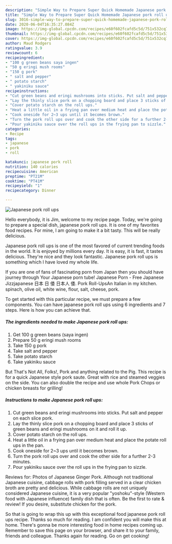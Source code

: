 ```yaml
---
description: "Simple Way to Prepare Super Quick Homemade Japanese pork roll ups"
title: "Simple Way to Prepare Super Quick Homemade Japanese pork roll ups"
slug: 3016-simple-way-to-prepare-super-quick-homemade-japanese-pork-roll-ups
date: 2020-06-04T16:35:27.084Z
image: https://img-global.cpcdn.com/recipes/e60f602fcafd5c5d/751x532cq70/japanese-pork-roll-ups-recipe-main-photo.jpg
thumbnail: https://img-global.cpcdn.com/recipes/e60f602fcafd5c5d/751x532cq70/japanese-pork-roll-ups-recipe-main-photo.jpg
cover: https://img-global.cpcdn.com/recipes/e60f602fcafd5c5d/751x532cq70/japanese-pork-roll-ups-recipe-main-photo.jpg
author: Maud Rodgers
ratingvalue: 3.9
reviewcount: 6
recipeingredient:
- "100 g green beans saya ingen"
- "50 g eringi mush rooms"
- "150 g pork"
- " salt and pepper"
- " potato starch"
- " yakiniku sauce"
recipeinstructions:
- "Cut green beans and eringi mushrooms into sticks. Put salt and pepper on each slice pork."
- "Lay the thinly slice pork on a chopping board and place 3 sticks of green beans and eringi mushrooms on it and roll it up."
- "Cover potato starch on the roll ups."
- "Heat a little oil in a frying pan over medium heat and place the potate roll ups in the pan."
- "Cook oneside for 2~3 ups until it becomes brown."
- "Turn the pork roll ups over and cook the other side for a further 2-3 minutes."
- "Pour yakiniku sauce over the roll ups in the frying pan to sizzle."
categories:
- Recipe
tags:
- japanese
- pork
- roll

katakunci: japanese pork roll 
nutrition: 140 calories
recipecuisine: American
preptime: "PT21M"
cooktime: "PT41M"
recipeyield: "1"
recipecategory: Dinner

---
```



![Japanese pork roll ups](https://img-global.cpcdn.com/recipes/e60f602fcafd5c5d/751x532cq70/japanese-pork-roll-ups-recipe-main-photo.jpg)

Hello everybody, it is Jim, welcome to my recipe page. Today, we're going to prepare a special dish, japanese pork roll ups. It is one of my favorites food recipes. For mine, I am going to make it a bit tasty. This will be really delicious.

Japanese pork roll ups is one of the most favored of current trending foods in the world. It is enjoyed by millions every day. It is easy, it is fast, it tastes delicious. They're nice and they look fantastic. Japanese pork roll ups is something which I have loved my whole life.

If you are one of fans of fascinating porn from Japan then you should have journey through Your Japanese porn tube! Japanese Porn - Free Japanese Jizzjapanese 日本 日 倭 日本人 倭. Pork Roll-UpsAn Italian in my kitchen. spinach, olive oil, white wine, flour, salt, cheese, pork.


To get started with this particular recipe, we must prepare a few components. You can have japanese pork roll ups using 6 ingredients and 7 steps. Here is how you can achieve that.

<!--inarticleads1-->

##### The ingredients needed to make Japanese pork roll ups:

1. Get 100 g green beans (saya ingen)
1. Prepare 50 g eringi mush rooms
1. Take 150 g pork
1. Take  salt and pepper
1. Take  potato starch
1. Take  yakiniku sauce


But That&#39;s Not All, Folks!, Pork and anything related to the Pig. This recipe is for a quick Japanese style pork saute. Great with rice and steamed veggies on the side. You can also double the recipe and use whole Pork Chops or chicken breasts for grilling! 

<!--inarticleads2-->

##### Instructions to make Japanese pork roll ups:

1. Cut green beans and eringi mushrooms into sticks. Put salt and pepper on each slice pork.
1. Lay the thinly slice pork on a chopping board and place 3 sticks of green beans and eringi mushrooms on it and roll it up.
1. Cover potato starch on the roll ups.
1. Heat a little oil in a frying pan over medium heat and place the potate roll ups in the pan.
1. Cook oneside for 2~3 ups until it becomes brown.
1. Turn the pork roll ups over and cook the other side for a further 2-3 minutes.
1. Pour yakiniku sauce over the roll ups in the frying pan to sizzle.


Reviews for: Photos of Japanese Ginger Pork. Although not traditional Japanese cuisine, cabbage rolls with pork filling served in a clear chicken broth are pretty and delicious. While cabbage rolls are not uniquely considered Japanese cuisine, it is a very popular &#34;yoshoku&#34;-style (Western food with Japanese influence) family dish that is often. Be the first to rate &amp; review! If you desire, substitute chicken for the pork. 

So that is going to wrap this up with this exceptional food japanese pork roll ups recipe. Thanks so much for reading. I am confident you will make this at home. There's gonna be more interesting food in home recipes coming up. Remember to save this page on your browser, and share it to your family, friends and colleague. Thanks again for reading. Go on get cooking!

